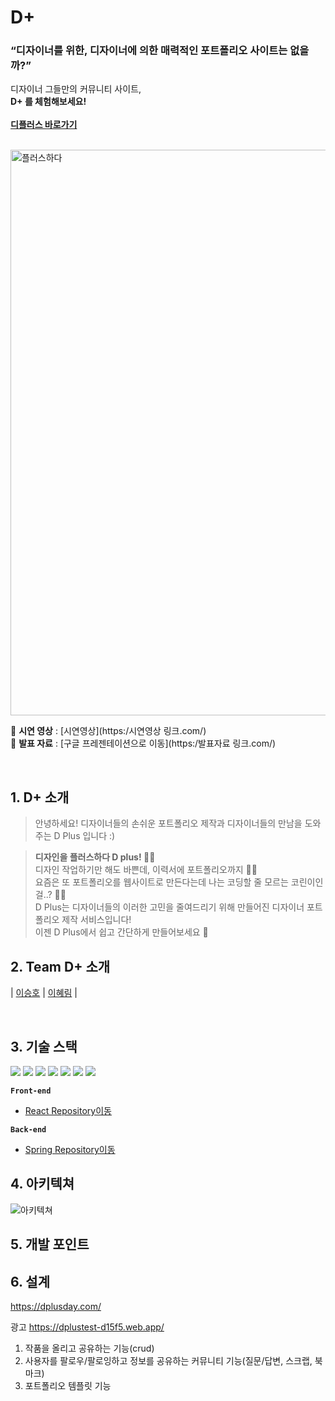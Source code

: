 # D+ 

### **“디자이너를 위한, 디자이너에 의한 매력적인 포트폴리오 사이트는 없을까?”**

디자이너 그들만의 커뮤니티 사이트, <br>
**D+ 를 체험해보세요!<br><br/>
[디플러스 바로가기](https:/링크.com/)**<br>

<br>
<img width="905" alt="플러스하다" src="https://user-images.githubusercontent.com/79740505/161507027-ac3024b5-44cb-48e2-a1b8-f2f609336e97.png">

📌 **시연 영상** : [시연영상](https:/시연영상 링크.com/) <br>
📌 **발표 자료** : [구글 프레젠테이션으로 이동](https:/발표자료 링크.com/)

<br>

## 1. D+ 소개<br/>
> 안녕하세요! 디자이너들의 손쉬운 포트폴리오 제작과 디자이너들의 만남을 도와주는 D Plus 입니다 :)<br/>

> **디자인을 플러스하다 D plus! 👩‍🎨**<br/>
디자인 작업하기만 해도 바쁜데, 이력서에 포트폴리오까지 🤦‍♀️ <br/>
요즘은 또 포트폴리오를 웹사이트로 만든다는데 나는 코딩할 줄 모르는 코린이인걸..? 😮‍💨<br/>
D Plus는 디자이너들의 이러한 고민을 줄여드리기 위해 만들어진 디자이너 포트폴리오 제작 서비스입니다!<br/>
이젠 D Plus에서 쉽고 간단하게 만들어보세요 🥳<br/>
>

## 2. Team D+ 소개
|  [이승호](https://github.com/vivala0519)  |  [이혜림](https://github.com/matty255)  |  


<br>

## 3. 기술 스택
    
<img src="https://img.shields.io/badge/javascript-F7DF1E?style=for-the-badge&logo=javascript&logoColor=black">
  <img src="https://img.shields.io/badge/react-61DAFB?style=for-the-badge&logo=react&logoColor=black"> 
<img src="https://img.shields.io/badge/aws-232F3E?style=for-the-badge&logo=aws&logoColor=white">

  <img src="https://img.shields.io/badge/html5-E34F26?style=for-the-badge&logo=html5&logoColor=white"> 
  <img src="https://img.shields.io/badge/css-1572B6?style=for-the-badge&logo=css3&logoColor=white"> 
  

  <img src="https://img.shields.io/badge/github-181717?style=for-the-badge&logo=github&logoColor=white">
  <img src="https://img.shields.io/badge/git-F05032?style=for-the-badge&logo=git&logoColor=white">

  

**`Front-end`**
- [React Repository이동](https://github.com/https-github-com-Allaccept12/D_Team_Front)

**`Back-end`**
- [Spring Repository이동](https://github.com/https-github-com-Allaccept12/D-Back)


## 4. 아키텍쳐
![아키텍쳐](https://user-images.githubusercontent.com/79740505/161598916-18fae697-6ff7-478a-8446-aa8cc60cfd7c.PNG)

## 5. 개발 포인트


## 6. 설계


https://dplusday.com/

광고
https://dplustest-d15f5.web.app/

1. 작품을 올리고 공유하는 기능(crud)
2. 사용자를 팔로우/팔로잉하고 정보를 공유하는 커뮤니티 기능(질문/답변, 스크랩, 북마크)
3. 포트폴리오 템플릿 기능



